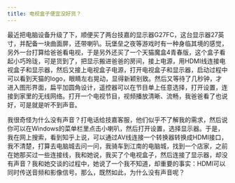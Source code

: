 ```yaml
---
title: 电视盒子便宜没好货？
---
```

最近把电脑设备升级了下，顺便买了两台技嘉的显示器G27FC，这台显示器27英寸，并配备一块曲面屏，还带喇叭。玩堡垒之夜等游戏时有一种身临其境的感觉，另外一台打算给爸爸看电视，于是另外还买了一个天猫魔盒4青春版，这个盒子看起小巧玲珑，可是货到了，把显示搬进爸爸的房间，接上电源，用HDMI线连接电视盒子和显示器，然后又接上电视盒子电源，打开电视盒子和显示器，启动过程中可以看到天猫的logo，眼睛左右晃动，显得新颖别致。然后又等待了几秒钟，才进入图形界面，扁平加圆角设计，遥控器可以在节目单上任意选择，打开设置，连接到家里的无线网络。打开一个电视节目，视频播放清晰、流畅，我爸爸看了也说好，可是就是听不到声音。

我很奇怪为什么没有声音？打电话给技嘉客服，他们似乎不了解我的需求，然后说你可以在Windows的菜单栏里点击小喇叭，然后打开设置，选择显示器。于是，我在网上搜索，看到知乎上说，可以通过AV线连接一个转换器转换成HDMI接口，我不清楚，打算去电脑城去问一问，我骑车到江南的电脑城，找到一个店家，之前在她那买过一些连接线，我和她说，我买了个电视盒子，然后连接了显示器，却没有声音？我和她交谈的过程中，她说了一个我不知道，却重要的事实：HDMI可以同时传送音频和影像信号。那么，既然如此，为什么没有声音呢？
